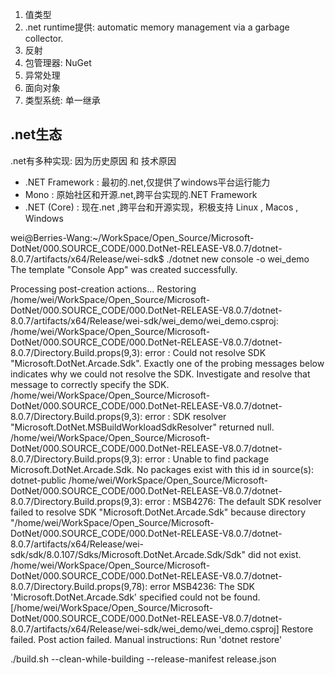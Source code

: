 1. 值类型
2. .net runtime提供: automatic memory management via a garbage collector.  
3. 反射
4. 包管理器: NuGet
5. 异常处理
6. 面向对象
7. 类型系统: 单一继承


## .net生态
.net有多种实现: 因为历史原因 和  技术原因

- .NET Framework : 最初的.net,仅提供了windows平台运行能力
- Mono : 原始社区和开源.net,跨平台实现的.NET Framework
- .NET (Core)  : 现在.net ,跨平台和开源实现，积极支持 Linux , Macos , Windows


wei@Berries-Wang:~/WorkSpace/Open_Source/Microsoft-DotNet/000.SOURCE_CODE/000.DotNet-RELEASE-V8.0.7/dotnet-8.0.7/artifacts/x64/Release/wei-sdk$ ./dotnet  new console -o wei_demo
The template "Console App" was created successfully.

Processing post-creation actions...
Restoring /home/wei/WorkSpace/Open_Source/Microsoft-DotNet/000.SOURCE_CODE/000.DotNet-RELEASE-V8.0.7/dotnet-8.0.7/artifacts/x64/Release/wei-sdk/wei_demo/wei_demo.csproj:
/home/wei/WorkSpace/Open_Source/Microsoft-DotNet/000.SOURCE_CODE/000.DotNet-RELEASE-V8.0.7/dotnet-8.0.7/Directory.Build.props(9,3): error : Could not resolve SDK "Microsoft.DotNet.Arcade.Sdk". Exactly one of the probing messages below indicates why we could not resolve the SDK. Investigate and resolve that message to correctly specify the SDK.
/home/wei/WorkSpace/Open_Source/Microsoft-DotNet/000.SOURCE_CODE/000.DotNet-RELEASE-V8.0.7/dotnet-8.0.7/Directory.Build.props(9,3): error :   SDK resolver "Microsoft.DotNet.MSBuildWorkloadSdkResolver" returned null.
/home/wei/WorkSpace/Open_Source/Microsoft-DotNet/000.SOURCE_CODE/000.DotNet-RELEASE-V8.0.7/dotnet-8.0.7/Directory.Build.props(9,3): error :   Unable to find package Microsoft.DotNet.Arcade.Sdk. No packages exist with this id in source(s): dotnet-public
/home/wei/WorkSpace/Open_Source/Microsoft-DotNet/000.SOURCE_CODE/000.DotNet-RELEASE-V8.0.7/dotnet-8.0.7/Directory.Build.props(9,3): error :   MSB4276: The default SDK resolver failed to resolve SDK "Microsoft.DotNet.Arcade.Sdk" because directory "/home/wei/WorkSpace/Open_Source/Microsoft-DotNet/000.SOURCE_CODE/000.DotNet-RELEASE-V8.0.7/dotnet-8.0.7/artifacts/x64/Release/wei-sdk/sdk/8.0.107/Sdks/Microsoft.DotNet.Arcade.Sdk/Sdk" did not exist.
/home/wei/WorkSpace/Open_Source/Microsoft-DotNet/000.SOURCE_CODE/000.DotNet-RELEASE-V8.0.7/dotnet-8.0.7/Directory.Build.props(9,78): error MSB4236: The SDK 'Microsoft.DotNet.Arcade.Sdk' specified could not be found. [/home/wei/WorkSpace/Open_Source/Microsoft-DotNet/000.SOURCE_CODE/000.DotNet-RELEASE-V8.0.7/dotnet-8.0.7/artifacts/x64/Release/wei-sdk/wei_demo/wei_demo.csproj]
Restore failed.
Post action failed.
Manual instructions: Run 'dotnet restore'


./build.sh --clean-while-building  --release-manifest  release.json